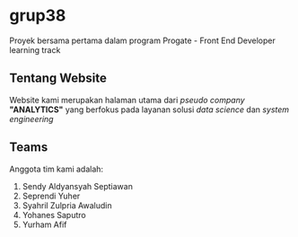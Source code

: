 # grup38
Proyek bersama pertama dalam program Progate - Front End Developer learning track

## Tentang Website
Website kami merupakan halaman utama dari *pseudo company* **"ANALYTICS"** yang berfokus pada layanan solusi *data science* dan *system engineering*

## Teams
Anggota tim kami adalah:

1. Sendy Aldyansyah Septiawan
2. Seprendi Yuher
3. Syahril Zulpria Awaludin
4. Yohanes Saputro
5. Yurham Afif

